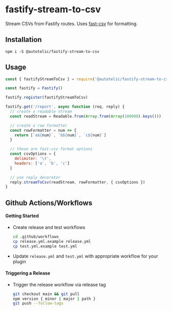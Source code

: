 # fastify-stream-to-csv

Stream CSVs from Fastify routes. Uses [fast-csv](https://c2fo.github.io/fast-csv/) for formatting.

## Installation

```
npm i -S @autotelic/fastify-stream-to-csv
```

## Usage

```js
const { fastifyStreamToCsv } = require('@autotelic/fastify-stream-to-csv')

const fastify = Fastify()

fastify.register(fastifyStreamToCsv)

fastify.get('/report', async function (req, reply) {
  // create a readable stream
  const readStream = Readable.from(Array.from(Array(100000).keys()))

  // create a row formatter
  const rowFormatter = num => {
    return [`a${num}`, `b${num}`, `c${num}`]
  }

  // these are fast-csv format options
  const csvOptions = {
    delimiter: '\t',
    headers: ['a', 'b', 'c']
  }

  // use reply decorator
  reply.streamToCsv(readStream, rowFormatter, { csvOptions })
}
```

## Github Actions/Workflows

#### Getting Started

* Create release and test workflows
  ```sh
  cd .github/workflows
  cp release.yml.example release.yml
  cp test.yml.example test.yml
  ```
* Update `release.yml` and `test.yml` with appropriate workflow for your plugin

#### Triggering a Release

* Trigger the release workflow via release tag
  ```sh
  git checkout main && git pull
  npm version { minor | major | path }
  git push --follow-tags
  ```

